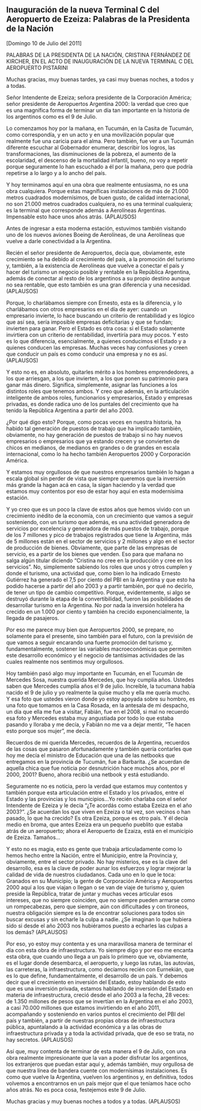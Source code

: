 Inauguración de la nueva Terminal C del Aeropuerto de Ezeiza: Palabras de la Presidenta de la Nación
----------------------------------------------------------------------------------------------------

[Domingo 10 de Julio del 2011]

PALABRAS DE LA PRESIDENTA DE LA NACIÓN, CRISTINA FERNÁNDEZ DE KIRCHER,
EN EL ACTO DE INAUGURACIÓN DE LA NUEVA TERMINAL C DEL AEROPUERTO
PISTARINI

Muchas gracias, muy buenas tardes, ya casi muy buenas noches, a todos y
a todas.

Señor Intendente de Ezeiza; señora presidente de la Corporación América;
señor presidente de Aeropuertos Argentina 2000: la verdad que creo que
es una magnífica forma de terminar un día tan importante en la historia
de los argentinos como es el 9 de Julio.

Lo comenzamos hoy por la mañana, en Tucumán, en la Casita de Tucumán,
como correspondía, y en un acto y en una movilización popular que
realmente fue una caricia para el alma. Pero también, fue ver a un
Tucumán diferente escuchar al Gobernador enumerar, describir los logros,
las transformaciones, las disminuciones de la pobreza, el aumento de la
escolaridad, el descenso de la mortalidad infantil, bueno, no voy a
repetir porque seguramente lo han escuchado a él por la mañana, pero que
podría repetirse a lo largo y a lo ancho del país.

Y hoy terminamos aquí en una obra que realmente entusiasma, no es una
obra cualquiera. Porque estas magníficas instalaciones de más de 21.000
metros cuadrados modernísimos, de buen gusto, de calidad internacional,
no son 21.000 metros cuadrados cualquiera, no es una terminal
cualquiera; es la terminal que corresponde además a Aerolíneas
Argentinas. Impensable esto hace unos años atrás. (APLAUSOS)

Antes de ingresar a esta moderna estación, estuvimos también visitando
uno de los nuevos aviones Boeing de Aerolíneas, de una Aerolíneas que
vuelve a darle conectividad a la Argentina.

Recién el señor presidente de Aeropuertos, decía que, obviamente, este
crecimiento se ha debido al crecimiento del país, a la promoción del
turismo y, también, a la existencia de Aerolíneas que vuelve a conectar
el país y hacer del turismo un negocio posible y rentable en la
República Argentina, además de conectar al resto de los argentinos a su
propio destino aunque no sea rentable, que esto también es una gran
diferencia y una necesidad. (APLAUSOS)

Porque, lo charlábamos siempre con Ernesto, esta es la diferencia, y lo
charlábamos con otros empresarios en el día de ayer: cuando un
empresario invierte, lo hace buscando un criterio de rentabilidad y es
lógico que así sea, sería imposible empresas deficitarias y que se
fundan; invierten para ganar. Pero el Estado es otra cosa: si el Estado
solamente invirtiera con un criterio de rentabilidad, invertiría para
muy pocos. Y esto es lo que diferencia, esencialmente, a quienes
conducimos el Estado y a quienes conducen las empresas. Muchas veces hay
confusiones y creen que conducir un país es como conducir una empresa y
no es así. (APLAUSOS)

Y esto no es, en absoluto, quitarles mérito a los hombres emprendedores,
a los que arriesgan, a los que invierten, a los que ponen su patrimonio
para ganar más dinero. Significa, simplemente, asignar las funciones a
los distintos roles que tenemos ambos. Y creo que además, en la
articulación inteligente de ambos roles, funcionarios y empresarios,
Estado y empresas privadas, es donde radica uno de los puntales del
crecimiento que ha tenido la República Argentina a partir del año 2003.

¿Por qué digo esto? Porque, como pocas veces en nuestra historia, ha
habido tal generación de puestos de trabajo que ha implicado también,
obviamente, no hay generación de puestos de trabajo si no hay nuevos
empresarios o empresarios que ya estando crecen y se convierten de
chicos en medianos, de medianos en grandes o de grandes en escala
internacional, como lo ha hecho también Aeropuertos 2000 y Corporación
América.

Y estamos muy orgullosos de que nuestros empresarios también lo hagan a
escala global sin perder de vista que siempre queremos que la inversión
más grande la hagan acá en casa, la sigan haciendo y la verdad que
estamos muy contentos por eso de estar hoy aquí en esta modernísima
estación.

Y yo creo que es un poco la clave de estos años que hemos vivido con un
crecimiento inédito de la economía, con un crecimiento que vamos a
seguir sosteniendo, con un turismo que además, es una actividad
generadora de servicios por excelencia y generadora de más puestos de
trabajo, porque de los 7 millones y pico de trabajos registrados que
tiene la Argentina, más de 5 millones están en el sector de servicios y
2 millones y algo en el sector de producción de bienes. Obviamente, que
parte de las empresas de servicio, es a partir de los bienes que venden.
Eso para que mañana no salga algún titular diciendo “Cristina no cree en
la producción y cree en los servicios”. No, simplemente sabiendo los
roles que unos y otros cumplen y donde el turismo, una actividad que,
como bien lo ha indicado Ernesto Gutiérrez ha generado el 7,5 por ciento
del PBI en la Argentina y que esto ha podido hacerse a partir del año
2003 y a partir también, por qué no decirlo, de tener un tipo de cambio
competitivo. Porque, evidentemente, si algo se destruyó durante la etapa
de la convertibilidad, fueron las posibilidades de desarrollar turismo
en la Argentina. No por nada la inversión hotelera ha crecido en un
1.000 por ciento y también ha crecido exponencialmente, la llegada de
pasajeros.

Por eso me parece muy bien que Aeropuertos 2000, se prepare, no
solamente para el presente, sino también para el futuro, con la
previsión de que vamos a seguir encarando una fuerte promoción del
turismo y, fundamentalmente, sostener las variables macroeconómicas que
permiten este desarrollo económico y el negocio de tantísimas
actividades de las cuales realmente nos sentimos muy orgullosos.

Hoy también pasó algo muy importante en Tucumán, en el Tucumán de
Mercedes Sosa, nuestra querida Mercedes, que hoy cumplía años. Ustedes
saben que Mercedes cumplía años el 9 de julio. Increíble, la tucumana
había nacido el 9 de julio y yo realmente la quise mucho y ella me
quería mucho. Y esa foto que ustedes vieron donde yo estoy apoyada sobre
su hombro, es una foto que tomamos en la Casa Rosada, en la antesala de
mi despacho, un día que ella me fue a visitar, Fabián, fue en el 2008,
si mal no recuerdo esa foto y Mercedes estaba muy angustiada por todo lo
que estaba pasando y lloraba y me decía, y Fabián no me va a dejar
mentir, “Te hacen esto porque sos mujer”, me decía.

Recuerdos de mi querida Mercedes, recuerdos de la Argentina, recuerdos
de las cosas que pasaron afortunadamente y también quería contarles que
hoy me decía el ministro de Educación que una de las netbooks que
entregamos en la provincia de Tucumán, fue a Barbarita. ¿Se acuerdan de
aquella chica que fue noticia por desnutrición hace muchos años, por el
2000, 2001? Bueno, ahora recibió una netbook y está estudiando.

Seguramente no es noticia, pero la verdad que estamos muy contentos y
también porque esta articulación entre el Estado y los privados, entre
el Estado y las provincias y los municipios…Yo recién charlaba con el
señor Intendente de Ezeiza y le decía “¿Te acordás como estaba Ezeiza en
el año 2003?”. ¿Se acuerdan los que viven en Ezeiza o tal vez, son
vecinos o han pasado, lo que ha crecido? Es otra Ezeiza, porque es otro
país. Y él decía medio en broma, que antes Ezeiza era un pequeño
pueblito que estaba atrás de un aeropuerto; ahora el Aeropuerto de
Ezaiza, está en el municipio de Ezeiza. Tamaños…

Y esto no es magia, esto es gente que trabaja articuladamente como lo
hemos hecho entre la Nación, entre el Municipio, entre la Provincia y,
obviamente, entre el sector privado. No hay misterios, ese es la clave
del desarrollo, esa es la clave de poder aunar los esfuerzos y lograr
mejorar la calidad de vida de nuestros ciudadanos. Cada uno en lo que le
toca: Granados en su Municipio; la gente de Corporación América y
Aeropuertos 2000 aquí a los que viajan o llegan o se van de viaje de
turismo y, quien preside la República, tratar de juntar y muchas veces
articular esos intereses, que no siempre coinciden, que no siempre
pueden armarse como un rompecabezas, pero que siempre, aún con
dificultades y con tironeos, nuestra obligación siempre es la de
encontrar soluciones para todos sin buscar excusas y sin echarle la
culpa a nadie. ¿Se imaginan lo que hubiera sido si desde el año 2003 nos
hubiéramos puesto a echarles las culpas a los demás? (APLAUSOS)

Por eso, yo estoy muy contenta y es una maravillosa manera de terminar
el día con esta obra de infraestructura. Yo siempre digo y por eso me
encanta esta obra, que cuando uno llega a un país lo primero que ve,
obviamente, es el lugar donde desembarca, el aeropuerto, y luego las
rutas, las autovías, las carreteras, la infraestructura, como decíamos
recién con Eurnekián, que es lo que define, fundamentalmente, el
desarrollo de un país. Y debemos decir que el crecimiento en inversión
del Estado, estoy hablando de esto que es una inversión privada, estamos
hablando de inversión del Estado en materia de infraestructura, creció
desde el año 2003 a la fecha, 28 veces: de 1.350 millones de pesos que
se invertían en la Argentina en el año 2003, a casi 70.000 millones que
estamos invirtiendo en el año 2011, acompañando y sosteniendo en varios
puntos el crecimiento del PBI del país y también, a partir de nuestras
propias obras de infraestructura pública, apuntalando a la actividad
económica y a las obras de infraestructura privada y a toda la actividad
privada, que de eso se trata, no hay secretos. (APLAUSOS)  

Así que, muy contenta de terminar de esta manera el 9 de Julio, con una
obra realmente impresionante que la van a poder disfrutar los
argentinos, los extranjeros que puedan estar aquí y, además también, muy
orgullosa de que nuestra línea de bandera cuente con modernísimas
instalaciones. Es como que vuelve la Argentina, vuelven los argentinos
y, en definitiva, todos volvemos a encontrarnos en un país mejor que el
que teníamos hace ocho años atrás. No es poca cosa, festejemos este 9 de
Julio.

Muchas gracias y muy buenas noches a todos y a todas. (APLAUSOS)

 
